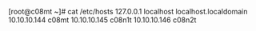[root@c08mt ~]# cat /etc/hosts
127.0.0.1   localhost localhost.localdomain
10.10.10.144  c08mt
10.10.10.145  c08n1t
10.10.10.146  c08n2t
